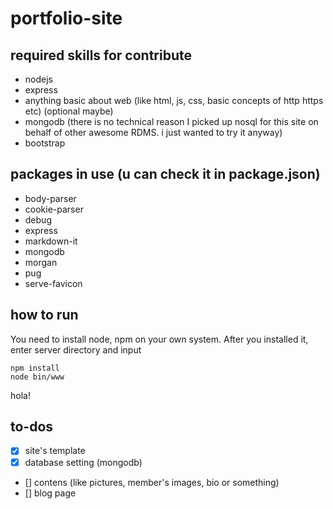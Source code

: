 # portfolio-site
## required skills for contribute
- nodejs
- express
- anything basic about web (like html, js, css, basic concepts of http https etc)
(optional maybe)
- mongodb (there is no technical reason I picked up nosql for this site on behalf of other awesome RDMS. i just wanted to try it anyway)
- bootstrap

## packages in use (u can check it in package.json)
- body-parser
- cookie-parser
- debug
- express
- markdown-it
- mongodb
- morgan
- pug
- serve-favicon

## how to run
You need to install node, npm on your own system. After you installed it, enter server directory and input
```
npm install
node bin/www
```
hola!

## to-dos
- [x] site's template
- [x] database setting (mongodb)
- [] contens (like pictures, member's images, bio or something)
- [] blog page
